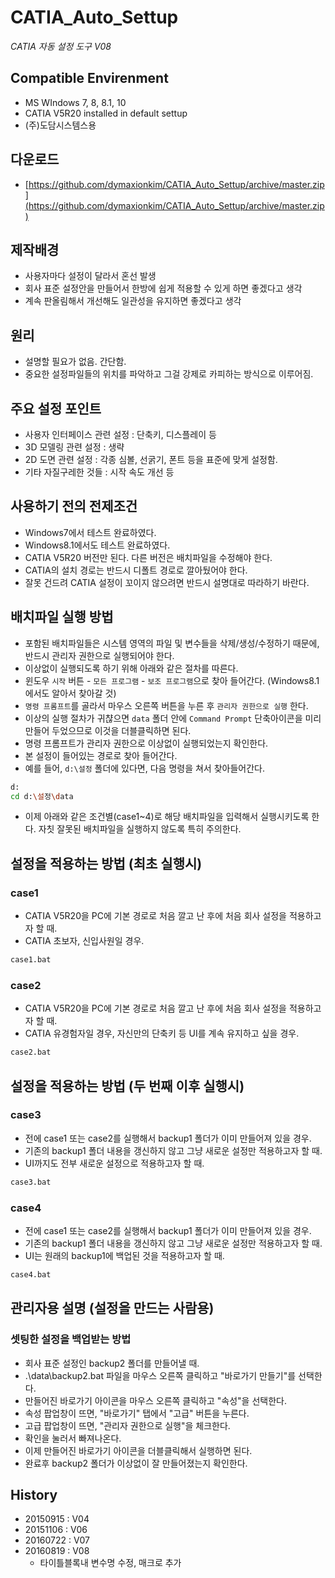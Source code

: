 

# CATIA_Auto_Settup

_CATIA 자동 설정 도구 V08_



## Compatible Envirenment
* MS WIndows 7, 8, 8.1, 10
* CATIA V5R20 installed in default settup
* (주)도담시스템스용

## 다운로드
* [https://github.com/dymaxionkim/CATIA_Auto_Settup/archive/master.zip](https://github.com/dymaxionkim/CATIA_Auto_Settup/archive/master.zip)


## 제작배경
* 사용자마다 설정이 달라서 혼선 발생
* 회사 표준 설정안을 만들어서 한방에 쉽게 적용할 수 있게 하면 좋겠다고 생각
* 계속 판올림해서 개선해도 일관성을 유지하면 좋겠다고 생각


## 원리
* 설명할 필요가 없음.  간단함.
* 중요한 설정파일들의 위치를 파악하고 그걸 강제로 카피하는 방식으로 이루어짐.


## 주요 설정 포인트
* 사용자 인터페이스 관련 설정 : 단축키, 디스플레이 등
* 3D 모델링 관련 설정 : 생략
* 2D 도면 관련 설정 : 각종 심볼, 선굵기, 폰트 등을 표준에 맞게 설정함.
* 기타 자질구레한 것들 : 시작 속도 개선 등


## 사용하기 전의 전제조건
* Windows7에서 테스트 완료하였다.
* Windows8.1에서도 테스트 완료하였다.
* CATIA V5R20 버전만 된다.  다른 버전은 배치파일을 수정해야 한다.
* CATIA의 설치 경로는 반드시 디폴트 경로로 깔아뒀어야 한다.
* 잘못 건드려 CATIA 설정이 꼬이지 않으려면 반드시 설명대로 따라하기 바란다.


## 배치파일 실행 방법
* 포함된 배치파일들은 시스템 영역의 파일 및 변수들을 삭제/생성/수정하기 때문에, 반드시 관리자 권한으로 실행되어야 한다.
* 이상없이 실행되도록 하기 위해 아래와 같은 절차를 따른다.
* 윈도우 `시작` 버튼 - `모든 프로그램` - `보조 프로그램`으로 찾아 들어간다.  (Windows8.1에서도 알아서 찾아갈 것)
* `명령 프롬프트`를 골라서 마우스 오른쪽 버튼을 누른 후 `관리자 권한으로 실행` 한다.
* 이상의 실행 절차가 귀챦으면 `data` 폴더 안에 `Command Prompt` 단축아이콘을 미리 만들어 두었으므로 이것을 더블클릭하면 된다.
* 명령 프롬프트가 관리자 권한으로 이상없이 실행되었는지 확인한다.
* 본 설정이 들어있는 경로로 찾아 들어간다.
* 예를 들어, `d:\설정` 폴더에 있다면, 다음 명령을 쳐서 찾아들어간다.

```bash
d:
cd d:\설정\data
```

* 이제 아래와 같은 조건별(case1~4)로 해당 배치파일을 입력해서 실행시키도록 한다.  자칫 잘못된 배치파일을 실행하지 않도록 특히 주의한다.


## 설정을 적용하는 방법 (최초 실행시)

### case1
* CATIA V5R20을 PC에 기본 경로로 처음 깔고 난 후에 처음 회사 설정을 적용하고자 할 때.
* CATIA 초보자, 신입사원일 경우.
```bash
case1.bat
```


### case2
* CATIA V5R20을 PC에 기본 경로로 처음 깔고 난 후에 처음 회사 설정을 적용하고자 할 때.
* CATIA 유경험자일 경우, 자신만의 단축키 등 UI를 계속 유지하고 싶을 경우.
```bash
case2.bat
```



## 설정을 적용하는 방법 (두 번째 이후 실행시)

### case3
* 전에 case1 또는 case2를 실행해서 backup1 폴더가 이미 만들어져 있을 경우.
* 기존의 backup1 폴더 내용을 갱신하지 않고 그냥 새로운 설정만 적용하고자 할 때.
* UI까지도 전부 새로운 설정으로 적용하고자 할 때.
```bash
case3.bat
```

### case4
* 전에 case1 또는 case2를 실행해서 backup1 폴더가 이미 만들어져 있을 경우.
* 기존의 backup1 폴더 내용을 갱신하지 않고 그냥 새로운 설정만 적용하고자 할 때.
* UI는 원래의 backup1에 백업된 것을 적용하고자 할 때.
```bash
case4.bat
```



##  관리자용 설명 (설정을 만드는 사람용)

### 셋팅한 설정을 백업받는 방법
* 회사 표준 설정인 backup2 폴더를 만들어낼 때.
* .\data\backup2.bat 파일을 마우스 오른쪽 클릭하고 "바로가기 만들기"를 선택한다.
* 만들어진 바로가기 아이콘을 마우스 오른쪽 클릭하고 "속성"을 선택한다.
* 속성 팝업창이 뜨면, "바로가기" 탭에서 "고급" 버튼을 누른다.
* 고급 팝업창이 뜨면, "관리자 권한으로 실행"을 체크한다.
* 확인을 눌러서 빠져나온다.
* 이제 만들어진 바로가기 아이콘을 더블클릭해서 실행하면 된다.
* 완료후 backup2 폴더가 이상없이 잘 만들어졌는지 확인한다.


## History
* 20150915 : V04
* 20151106 : V06
* 20160722 : V07
* 20160819 : V08
  - 타이틀블록내 변수명 수정, 매크로 추가


